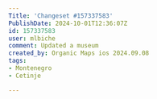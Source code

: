 ```yaml
---
Title: 'Changeset #157337583'
PublishDate: 2024-10-01T12:36:07Z
id: 157337583
user: mlbiche
comment: Updated a museum
created_by: Organic Maps ios 2024.09.08
tags:
- Montenegro
- Cetinje

---
```

